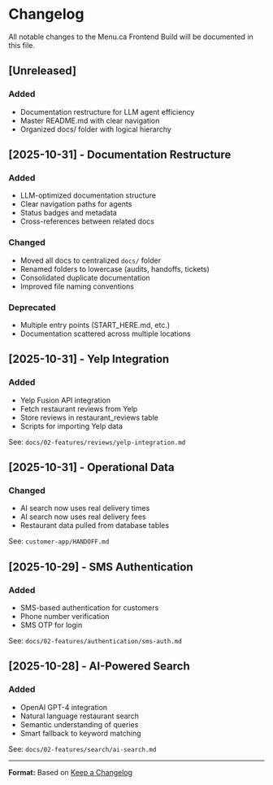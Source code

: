 # Changelog

All notable changes to the Menu.ca Frontend Build will be documented in this file.

## [Unreleased]

### Added
- Documentation restructure for LLM agent efficiency
- Master README.md with clear navigation
- Organized docs/ folder with logical hierarchy

## [2025-10-31] - Documentation Restructure

### Added
- LLM-optimized documentation structure
- Clear navigation paths for agents
- Status badges and metadata
- Cross-references between related docs

### Changed
- Moved all docs to centralized `docs/` folder
- Renamed folders to lowercase (audits, handoffs, tickets)
- Consolidated duplicate documentation
- Improved file naming conventions

### Deprecated
- Multiple entry points (START_HERE.md, etc.)
- Documentation scattered across multiple locations

## [2025-10-31] - Yelp Integration

### Added
- Yelp Fusion API integration
- Fetch restaurant reviews from Yelp
- Store reviews in restaurant_reviews table
- Scripts for importing Yelp data

See: `docs/02-features/reviews/yelp-integration.md`

## [2025-10-31] - Operational Data

### Changed
- AI search now uses real delivery times
- AI search now uses real delivery fees
- Restaurant data pulled from database tables

See: `customer-app/HANDOFF.md`

## [2025-10-29] - SMS Authentication

### Added
- SMS-based authentication for customers
- Phone number verification
- SMS OTP for login

See: `docs/02-features/authentication/sms-auth.md`

## [2025-10-28] - AI-Powered Search

### Added
- OpenAI GPT-4 integration
- Natural language restaurant search
- Semantic understanding of queries
- Smart fallback to keyword matching

See: `docs/02-features/search/ai-search.md`

---

**Format:** Based on [Keep a Changelog](https://keepachangelog.com/)
